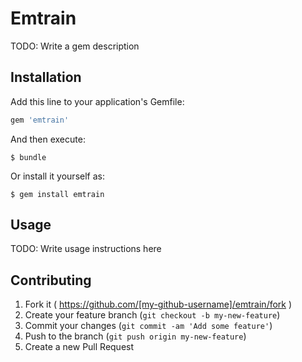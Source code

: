 # Emtrain

TODO: Write a gem description

## Installation

Add this line to your application's Gemfile:

```ruby
gem 'emtrain'
```

And then execute:

    $ bundle

Or install it yourself as:

    $ gem install emtrain

## Usage

TODO: Write usage instructions here

## Contributing

1. Fork it ( https://github.com/[my-github-username]/emtrain/fork )
2. Create your feature branch (`git checkout -b my-new-feature`)
3. Commit your changes (`git commit -am 'Add some feature'`)
4. Push to the branch (`git push origin my-new-feature`)
5. Create a new Pull Request
